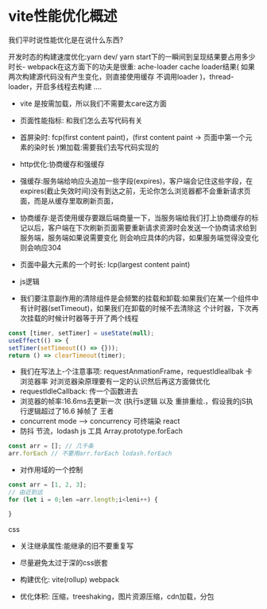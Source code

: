  # vite性能优化概述
我们平时说性能优化是在说什么东西?

开发时态的构建速度优化:yarn dev/ yarn start下的一瞬间到呈现结果要占用多少时长- webpack在这方面下的功夫是很重: ache-loader cache loader结果( 如果两次构建源代码没有产生变化，则直接使用缓存 不调用loader )，thread-loader，开启多线程去构建 ....

- vite 是按需加载，所以我们不需要太care这方面
- 页面性能指标: 和我们怎么去写代码有关
- 首屏染时: fcp(first content paint)，(first content paint -> 页面中第一个元素的染时长 )懒加载:需要我们去写代码实现的
- http优化:协商缓存和强缓存
- 强缓存:服务端给响应头追加一些字段(expires)，客户端会记住这些字段，在expires(截止失效时间)没有到达之前，无论你怎么浏览器都不会重新请求页面，而是从缓存里取刷新页面，
- 协商缓存:是否使用缓存要跟后端商量一下，当服务端给我们打上协商缓存的标记以后，客户端在下次刷新页面需要重新请求资源时会发送一个协商请求给到服务端，服务端如果说需要变化 则会响应具体的内容，如果服务端觉得没变化则会响应304
- 页面中最大元素的一个时长: lcp(largest content paint)

- js逻辑
- 我们要注意副作用的清除组件是会频繁的挂载和卸载:如果我们在某一个组件中有计时器(setTimeout)，如果我们在卸载的时候不去清除这
个计时器，下次再次挂载的时候计时器等于开了两个线程
```js
const [timer, setTimer] = useState(null);
useEffect(() => {
setTimer(setTimeout(() => {}));
return () => clearTimeout(timer);
```

 - 我们在写法上-个注意事项: requestAnmationFrame，requestIdleallbak 卡浏览器率 对浏览器染原理要有一定的认识然后再这方面做优化
- requestIdleCallback: 传一个函数进去
- 浏览器的帧率:16.6ms去更新一次 (执行s逻辑 以及 重排重绘.，假设我的jS执行逻辑超过了16.6 掉帧了 王者
- concurrent mode --> concurrency 可终端染 react
- 防抖 节流，lodash js 工具 Array.prototype.forEach
```js
const arr = []; // 几千条
arr.forEach // 不要用arr.forEach lodash.forEach
```
- 对作用域的一个控制
```js
const arr = [1, 2, 3];
// 由近到远
for (let i = 0;len =arr.length;i<leni++) {

}
```
css
- 关注继承属性:能继承的旧不要重复写
- 尽量避免太过于深的css嵌套

- 构建优化: vite(rollup) webpack
- 优化体积: 压缩，treeshaking，图片资源压缩，cdn加载，分包